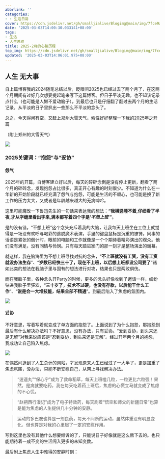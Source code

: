 ```yaml
---
abbrlink: ''
categories:
- - 生活日常
cover: https://cdn.jsdelivr.net/gh/smalljialive/Blogimg@main/img/7fce9a32b4a807d1ac8f9425be73b030.jpg
date: '2025-03-03T14:00:30.033141+08:00'
tags:
- 生活
- 人生总结
title: 2025-2月的心路历程
top_img: https://cdn.jsdelivr.net/gh/smalljialive/Blogimg@main/img/7fce9a32b4a807d1ac8f9425be73b030.jpg
updated: '2025-03-03T14:06:01.975+08:00'
---
```

## 人生 无大事

自上篇博客我的2024随笔总结以后，眨眼间2025也已经过去了两个月了，在这两个月期间有过好几次想要提起笔来写下这篇博客。但日子平淡无趣，也不知该记录点什么（也可能是人懒不爱动脑子）。到最后也只是仔细翻了翻过去两个月的生活记录，从平淡的日子里扒出一些那么不平淡的念头了。

总之，今天得闲有空，又赶上郑州大雪天气，索性好好整理一下我的2025年之开篇

（附上郑州的大雪天气）

![](https://cdn.jsdelivr.net/gh/smalljialive/Blogimg@main/img/7fce9a32b4a807d1ac8f9425be73b030.jpg)

### 2025关键词：“抱怨”与“妥协”

#### 怨气

2025年的开篇，自博客建立好以后，每天的碎碎念倒是没有停止更新，翻看了两个月的碎碎念，发现抱怨占比很多，真正开心有趣的时刻很少。不知道为什么在一年新的开始阶段就已经充满了怨气与抱怨，可能是生活的不顺心，也可能是换了新工作的压力太大，又或者是年龄越来越大的无病呻吟。

这里可能魔改一下鲁迅先生的一句话来表达我的想法：**“我横竖睡不着,仔细看了半夜,才从字缝里看出字来,满本都写着四个字是‘*不想上班*’”**。

是的没有错，“不想上班”这个念头充斥着我的大脑，让我每天上班坐在工位上就觉得是一场没有欢呼与喝彩的逃脱魔术表演，手里的键盘鼠标是沉重的镣铐，同事的话语是紧张的倒计时，眼前的电脑和工作就像是一个个期待着精彩演出的观众。他们没有满足，没有同情与怜悯。只有每天踏进家门的那一刻才是整场演出的谢幕。

就这样，我在脑海里为不想上班寻找对抗的念头，“**不上班就没有工资，没有工资就没办法生存**”、“**岁数已经快三十了，现在不上班，以后想上班都没公司要了**”诸如此类的想法在我脑子里与固有的想法进行对攻，结果也只是两败俱伤。

而在我脑子里，各种念头开Party的时候，更多的念头好像收到了邀请一样，纷纷钻进我脑子里狂欢，“**三十岁了，技术不过硬，也没有存款，以后能干什么工作**”、“**说是会一大堆技能，结果全部不精通**”。到最后陷入了焦虑的氛围内。

![](https://cdn.jsdelivr.net/gh/smalljialive/Blogimg@main/img/%E5%BE%AE%E4%BF%A1%E6%88%AA%E5%9B%BE_20250303142057.png)

#### 妥协

不好意思，写着写着就变成了单方面的抱怨了。上面说到了为什么抱怨，那抱怨到最后有什么解决办法吗？不好意思，没有办法，只有妥协。“爱到妥协，到头来还是无解”对我来说应该是“忍到妥协，到头来还是无解”。经过开年两个月的抱怨，我成功让自己陷入焦虑。

![](https://cdn.jsdelivr.net/gh/smalljialive/Blogimg@main/img/%E5%BE%AE%E4%BF%A1%E6%88%AA%E5%9B%BE_20250303140311.png)

在偶然间逛到了人生总计的网站，才发现原来人生已经过了一大半了，更是加重了焦虑氛围，没办法，只能不断安慰自己，从网上寻找解决办法。

> “逍遥丸”“保心宁”成为了救命稻草，每天上班嗑几粒，一粒更比六粒强！果然，是病就要吃药，我在每天吃着药上班后，焦虑的心慌立马就变成了焦虑的不心慌。

> “赵朔西行漫记”成为了电子特效药，每天刷着“悟空和师父的新疆日常”也算是能为焦虑的人生提供几十分钟的安静。

> 运动的多巴胺也算是一剂良药，每天不间断的运动，虽然体重没有明显变化，但也算是对我的心里起了一定的安慰作用。

写到这里也没有其他什么想要倾诉的了，只能说日子好像就是这么熬下去的。也只能期待着一成不变的生活闯入更多的未知变数。

最后附上焦虑人生中难得的安静时刻：
